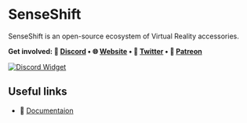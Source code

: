 # SenseShift

SenseShift is an open-source ecosystem of Virtual Reality accessories.

<b>Get involved: 💬 [Discord](https://discord.gg/YUtRKAqty2) • 🌐 [Website](https://senseshift.io) • 📢 [Twitter](https://twitter.com/senseshiftio) • 💎 [Patreon](https://www.patreon.com/senseshift)</b>

[![Discord Widget](https://discord.com/api/guilds/966090258104062023/widget.png?style=banner2)](https://discord.gg/YUtRKAqty2)

## Useful links

- 📖 [Documentaion](https://senseshift.github.io/)
